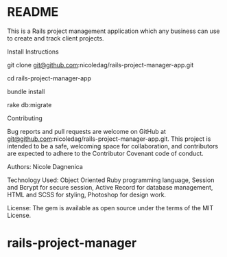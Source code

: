 # README

This is a Rails project management application which any business can use to create and track client projects.

Install Instructions

git clone git@github.com:nicoledag/rails-project-manager-app.git

cd rails-project-manager-app

bundle install

rake db:migrate

Contributing

Bug reports and pull requests are welcome on GitHub at git@github.com:nicoledag/rails-project-manager-app.git. This project is intended to be a safe, welcoming space for collaboration, and contributors are expected to adhere to the Contributor Covenant code of conduct.

Authors: Nicole Dagnenica

Technology Used: Object Oriented Ruby programming language, Session and Bcrypt for secure session, Active Record for database management, HTML and SCSS for styling, Photoshop for design work.

License: The gem is available as open source under the terms of the MIT License.
# rails-project-manager
